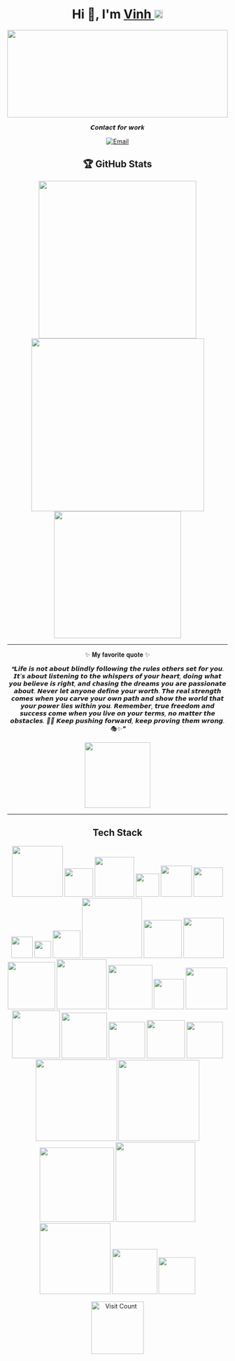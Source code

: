 <div align="center">
   <h1>Hi 👋, I'm <a href="https://nguyenquocvinh.glitch.me">Vinh </a><img src="https://github.com/vinkay215/vinkay215/blob/main/img/verified.gif?raw=true" width="20" /></h1>
</div>


<div align="center">
<img height="200" width="100%" src="https://nguyenquocvinh.glitch.me/Profile/site-github.svg" />
</div> 
<p align="center">
  𝘾𝒐𝙣𝒕𝙖𝒄𝙩 𝙛𝒐𝙧 𝙬𝒐𝙧𝒌
</p>
<p align="center">
<a href="https://facebook.com/vinkay" target="_blank"><img alt="" src="https://img.shields.io/badge/facebook-000?style=for-the-badge&logo=facebook&logoColor=3b5998" style="vertical-align:center" /></a><a href="https://instagram.com/_vinkay_" target="_blank"><img alt="" src="https://img.shields.io/badge/Instagram-000?style=for-the-badge&logo=Instagram&logoColor=E4405F" style="vertical-align:center" /></a><a href="https://linkedin.com/in/vinkay" target="_blank"><img alt="" src="https://img.shields.io/badge/LinkedIn-000?logo=linkedin&logoColor=0A66C2&style=for-the-badge" style="vertical-align:center" /></a><a href="https://www.youtube.com/c/VinhNguyenOfficial512" target="_blank"><img alt="" src="https://img.shields.io/badge/YouTube%20-000?style=for-the-badge&logo=youtube&logoColor=red" style="vertical-align:center" /></a><a href="https://replit.com/@vinkay" target="_blank"><img alt="" src="https://img.shields.io/badge/replit-000?style=for-the-badge&logo=replit&logoColor=FFA500" style="vertical-align:center" /></a><a href="mailto:nguyenquocvinh.bocking@gmail.com" target="_blank"><img alt="Email" src="https://img.shields.io/badge/gmail%20-000?style=for-the-badge&logo=gmail&logoColor=BB001B" style="vertical-align:center" /></a>
</p>  

  
<p align="center">
    <h2 align="center">🏆 GitHub Stats</h2>
</p>

<p align="center"><a href="https://github.com/vinkay215" target="_blank"><img src="https://github-readme-stats.vercel.app/api?username=vinkay215&theme=transparent&hide_border=true&include_all_commits=false&count_private=false" width="360"/></a><a href="https://github.com/vinkay215" target="_blank"><img src="https://github-readme-streak-stats.herokuapp.com/?user=vinkay215&theme=transparent&hide_border=true" width="395" /></a><a href="https://github.com/vinkay215" target="_blank"><img src="https://github-readme-stats.vercel.app/api/top-langs/?username=vinkay215&theme=transparent&hide_border=true&include_all_commits=false&count_private=false&layout=compact" width="290" /></a></p>


  

---
<div align="center">
<p>✨ 𝐌𝐲 𝐟𝐚𝐯𝐨𝐫𝐢𝐭𝐞 𝐪𝐮𝐨𝐭𝐞 ✨</p>
</div>

<div align="center">
  <i>❝𝙇𝙞𝙛𝙚 𝙞𝙨 𝙣𝙤𝙩 𝙖𝙗𝙤𝙪𝙩 𝙗𝙡𝙞𝙣𝙙𝙡𝙮 𝙛𝙤𝙡𝙡𝙤𝙬𝙞𝙣𝙜 𝙩𝙝𝙚 𝙧𝙪𝙡𝙚𝙨 𝙤𝙩𝙝𝙚𝙧𝙨 𝙨𝙚𝙩 𝙛𝙤𝙧 𝙮𝙤𝙪. 𝙄𝙩'𝙨 𝙖𝙗𝙤𝙪𝙩 𝙡𝙞𝙨𝙩𝙚𝙣𝙞𝙣𝙜 𝙩𝙤 𝙩𝙝𝙚 𝙬𝙝𝙞𝙨𝙥𝙚𝙧𝙨 𝙤𝙛 𝙮𝙤𝙪𝙧 𝙝𝙚𝙖𝙧𝙩, 𝙙𝙤𝙞𝙣𝙜 𝙬𝙝𝙖𝙩 𝙮𝙤𝙪 𝙗𝙚𝙡𝙞𝙚𝙫𝙚 𝙞𝙨 𝙧𝙞𝙜𝙝𝙩, 𝙖𝙣𝙙 𝙘𝙝𝙖𝙨𝙞𝙣𝙜 𝙩𝙝𝙚 𝙙𝙧𝙚𝙖𝙢𝙨 𝙮𝙤𝙪 𝙖𝙧𝙚 𝙥𝙖𝙨𝙨𝙞𝙤𝙣𝙖𝙩𝙚 𝙖𝙗𝙤𝙪𝙩. 𝙉𝙚𝙫𝙚𝙧 𝙡𝙚𝙩 𝙖𝙣𝙮𝙤𝙣𝙚 𝙙𝙚𝙛𝙞𝙣𝙚 𝙮𝙤𝙪𝙧 𝙬𝙤𝙧𝙩𝙝. 𝙏𝙝𝙚 𝙧𝙚𝙖𝙡 𝙨𝙩𝙧𝙚𝙣𝙜𝙩𝙝 𝙘𝙤𝙢𝙚𝙨 𝙬𝙝𝙚𝙣 𝙮𝙤𝙪 𝙘𝙖𝙧𝙫𝙚 𝙮𝙤𝙪𝙧 𝙤𝙬𝙣 𝙥𝙖𝙩𝙝 𝙖𝙣𝙙 𝙨𝙝𝙤𝙬 𝙩𝙝𝙚 𝙬𝙤𝙧𝙡𝙙 𝙩𝙝𝙖𝙩 𝙮𝙤𝙪𝙧 𝙥𝙤𝙬𝙚𝙧 𝙡𝙞𝙚𝙨 𝙬𝙞𝙩𝙝𝙞𝙣 𝙮𝙤𝙪. 𝙍𝙚𝙢𝙚𝙢𝙗𝙚𝙧, 𝙩𝙧𝙪𝙚 𝙛𝙧𝙚𝙚𝙙𝙤𝙢 𝙖𝙣𝙙 𝙨𝙪𝙘𝙘𝙚𝙨𝙨 𝙘𝙤𝙢𝙚 𝙬𝙝𝙚𝙣 𝙮𝙤𝙪 𝙡𝙞𝙫𝙚 𝙤𝙣 𝙮𝙤𝙪𝙧 𝙩𝙚𝙧𝙢𝙨, 𝙣𝙤 𝙢𝙖𝙩𝙩𝙚𝙧 𝙩𝙝𝙚 𝙤𝙗𝙨𝙩𝙖𝙘𝙡𝙚𝙨. 🥷✨ 𝙆𝙚𝙚𝙥 𝙥𝙪𝙨𝙝𝙞𝙣𝙜 𝙛𝙤𝙧𝙬𝙖𝙧𝙙, 𝙠𝙚𝙚𝙥 𝙥𝙧𝙤𝙫𝙞𝙣𝙜 𝙩𝙝𝙚𝙢 𝙬𝙧𝙤𝙣𝙜. 🎭✨❞</i>
</div>  <br>  
<div align="center"><a href="https://nguyenquocvinh.glitch.me/Donate"><img src="https://github.com/vinkay215/vinkay215/blob/main/img/Donate.png" width="150" /></a></div>

---
<p align="center">
    <h2 align="center">Tech Stack </h2>

<p align="center">
<img src="https://img.shields.io/badge/javascript-%23323330.svg?style=for-the-badge&amp;logo=javascript&amp;logoColor=%23F7DF1E&color=black" width="116">
<img src="https://img.shields.io/badge/php-%23777BB4.svg?style=for-the-badge&amp;logo=php&amp;logoColor=white&color=black" width="65">
<img src="https://img.shields.io/badge/python-3670A0?style=for-the-badge&amp;logo=python&amp;logoColor=ffdd54&color=black" width="90.5">
<img src="https://img.shields.io/badge/java-%23ED8B00.svg?style=for-the-badge&amp;logo=java&amp;logoColor=white&color=black" width="53">
<img src="https://img.shields.io/badge/css3-%231572B6.svg?style=for-the-badge&amp;logo=css3&amp;logoColor=white&color=black" width="71">
<img src="https://img.shields.io/badge/c++-%2300599C.svg?style=for-the-badge&amp;logo=c%2B%2B&amp;logoColor=white&color=black" width="67">
<img src="https://img.shields.io/badge/c-%2300599C.svg?style=for-the-badge&amp;logo=c&amp;logoColor=white&color=black" width="49">
<img src="https://img.shields.io/badge/c%23-%23239120.svg?style=for-the-badge&amp;logo=c-sharp&amp;logoColor=white&color=black" width="38.5">
<img src="https://img.shields.io/badge/azure-%230072C6.svg?style=for-the-badge&amp;logo=azure-devops&amp;logoColor=white&color=black" width="63">
<img src="https://img.shields.io/badge/Google%20Cloud-%234285F4.svg?style=for-the-badge&amp;logo=google-cloud&amp;logoColor=white&color=black" width="137">
<img src="https://img.shields.io/badge/glitch-%233333FF.svg?style=for-the-badge&amp;logo=glitch&amp;logoColor=white&color=black" width="87">
<img src="https://img.shields.io/badge/heroku-%23430098.svg?style=for-the-badge&amp;logo=heroku&amp;logoColor=white&color=black" width="92">
<img src="https://img.shields.io/badge/SCALEWAY-%234f0599.svg?style=for-the-badge&amp;logo=scaleway&amp;logoColor=white&color=black" width="108">
<img src="https://img.shields.io/badge/Openstack-%23f01742.svg?style=for-the-badge&amp;logo=openstack&amp;logoColor=white&color=black" width="114">
<img src="https://img.shields.io/badge/datadog-%23632CA6.svg?style=for-the-badge&amp;logo=datadog&amp;logoColor=white&color=black" width="101">
<img src="https://img.shields.io/badge/.NET-5C2D91?style=for-the-badge&amp;logo=.net&amp;logoColor=white&color=black" width="69">
<img src="https://img.shields.io/badge/threejs-black?style=for-the-badge&amp;logo=three.js&amp;logoColor=white&color=black" width="95">
<img src="https://img.shields.io/badge/Socket.io-black?style=for-the-badge&amp;logo=socket.io&amp;badgeColor=010101&color=black" width="109">
<img src="https://img.shields.io/badge/MongoDB-%234ea94b.svg?style=for-the-badge&amp;logo=mongodb&amp;logoColor=white&color=black" width="104">
<img src="https://img.shields.io/badge/mysql-%2300f.svg?style=for-the-badge&amp;logo=mysql&amp;logoColor=white&color=black" width="83">
<img src="https://img.shields.io/badge/sqlite-%2307405e.svg?style=for-the-badge&amp;logo=sqlite&amp;logoColor=white&color=black" width="87">
<img src="https://img.shields.io/badge/Realm-39477F?style=for-the-badge&amp;logo=realm&amp;logoColor=white&color=black" width="83">
<img src="https://img.shields.io/badge/Adobe%20After%20Effects-9999FF.svg?style=for-the-badge&amp;logo=Adobe%20After%20Effects&amp;logoColor=white&color=black" width="186">
<img src="https://img.shields.io/badge/Adobe%20Dreamweaver-FF61F6.svg?style=for-the-badge&amp;logo=Adobe%20Dreamweaver&amp;logoColor=white&color=black" width="185">
<img src="https://img.shields.io/badge/adobeillustrator-%23FF9A00.svg?style=for-the-badge&amp;logo=adobeillustrator&amp;logoColor=white&color=black" width="170">
<img src="https://img.shields.io/badge/Adobe%20Premiere%20Pro-9999FF.svg?style=for-the-badge&amp;logo=Adobe%20Premiere%20Pro&amp;logoColor=white&color=black" width="182">
<img src="https://img.shields.io/badge/adobephotoshop-%2331A8FF.svg?style=for-the-badge&amp;logo=adobephotoshop&amp;logoColor=white&color=black" width="162">
<img src="https://img.shields.io/badge/Aseprite-FFFFFF?style=for-the-badge&amp;logo=Aseprite&amp;logoColor=#7D929E&color=black" width="103">
<img src="https://img.shields.io/badge/figma-%23F24E1E.svg?style=for-the-badge&amp;logo=figma&amp;logoColor=white&color=black" width="84">
</p>


<div align="center"><a href="https://visitcount.itsvg.in"><img src="https://visitcount.itsvg.in/api?id=vinkay215&icon=2&color=0" alt="Visit Count" width="120"></a></div><br>


